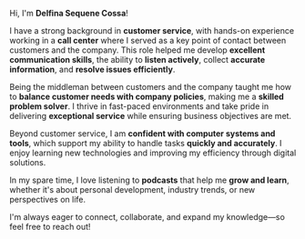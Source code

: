 

Hi, I'm **Delfina Sequene Cossa**!  

I have a strong background in **customer service**, with hands-on experience working in a **call center** where I served as a key point of contact between customers and the company. This role helped me develop **excellent communication skills**, the ability to **listen actively**, collect **accurate information**, and **resolve issues efficiently**.  

Being the middleman between customers and the company taught me how to **balance customer needs with company policies**, making me a **skilled problem solver**. I thrive in fast-paced environments and take pride in delivering **exceptional service** while ensuring business objectives are met.  

Beyond customer service, I am **confident with computer systems and tools**, which support my ability to handle tasks **quickly and accurately**. I enjoy learning new technologies and improving my efficiency through digital solutions.  

In my spare time, I love listening to **podcasts** that help me **grow and learn**, whether it's about personal development, industry trends, or new perspectives on life.  

I'm always eager to connect, collaborate, and expand my knowledge—so feel free to reach out!  
